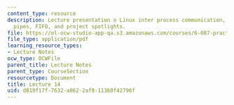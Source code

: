 ```yaml
---
content_type: resource
description: Lecture presentation o Linux inter process communication, signals, fork(),
  pipes, FIFO, and project spotlights.
file: https://ol-ocw-studio-app-qa.s3.amazonaws.com/courses/6-087-practical-programming-in-c-january-iap-2010/d819f17f7632a8622af911360f42796f_MIT6_087IAP10_lec14.pdf
file_type: application/pdf
learning_resource_types:
- Lecture Notes
ocw_type: OCWFile
parent_title: Lecture Notes
parent_type: CourseSection
resourcetype: Document
title: Lecture 14
uid: d819f17f-7632-a862-2af9-11360f42796f
---
```

